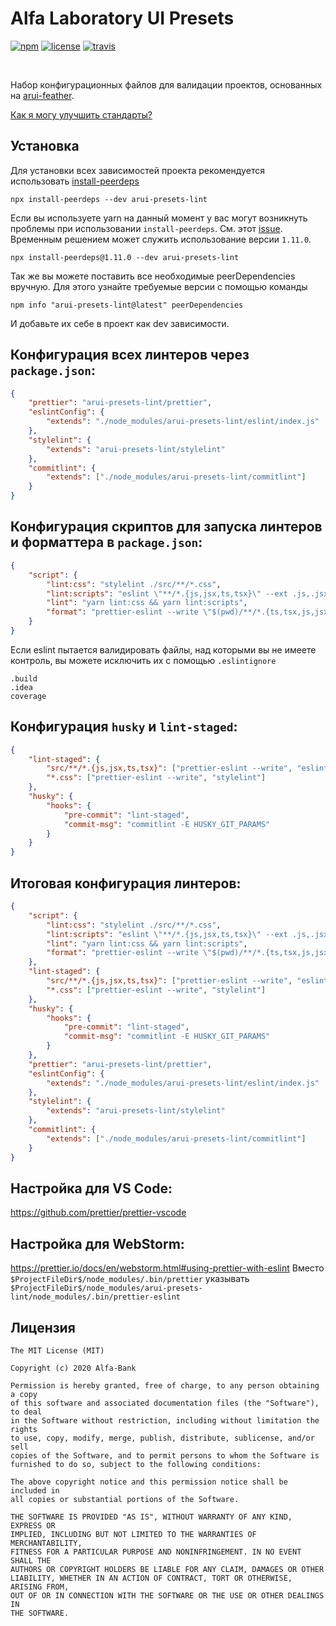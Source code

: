 # Alfa Laboratory UI Presets

[![npm][npm-img]][npm]
[![license][license-img]][license]
[![travis][travis-img]][travis]

[license]: https://opensource.org/licenses/MIT
[license-img]: https://img.shields.io/badge/License-MIT-brightgreen.svg
[npm-img]: https://img.shields.io/npm/v/arui-presets-lint.svg
[npm]: https://www.npmjs.org/package/arui-presets-lint
[travis]: https://travis-ci.org/alfa-laboratory/arui-presets-lint?branch=master
[travis-img]: https://img.shields.io/travis/alfa-laboratory/arui-presets-lint/master.svg?label=unix

<br />

Набор конфигурационных файлов для валидации проектов, основанных на [arui-feather](https://github.com/alfa-laboratory/arui-feather).

[Как я могу улучшить стандарты?](./.github/CONTRIBUTING.md)

## Установка

Для установки всех зависимостей проекта рекомендуется использовать [install-peerdeps](https://github.com/nathanhleung/install-peerdeps)

```
npx install-peerdeps --dev arui-presets-lint
```

Если вы используете yarn на данный момент у вас могут возникнуть проблемы при использовании `install-peerdeps`.
См. этот [issue](https://github.com/nathanhleung/install-peerdeps/issues/70). Временным решением может служить использование
версии `1.11.0`.

```
npx install-peerdeps@1.11.0 --dev arui-presets-lint
```

Так же вы можете поставить все необходимые peerDependencies вручную. Для этого узнайте требуемые версии
с помощью команды

```
npm info "arui-presets-lint@latest" peerDependencies
```

И добавьте их себе в проект как dev зависимости.

## Конфигурация всех линтеров через `package.json`:

```json
{
    "prettier": "arui-presets-lint/prettier",
    "eslintConfig": {
        "extends": "./node_modules/arui-presets-lint/eslint/index.js"
    },
    "stylelint": {
        "extends": "arui-presets-lint/stylelint"
    },
    "commitlint": {
        "extends": ["./node_modules/arui-presets-lint/commitlint"]
    }
}
```

## Конфигурация скриптов для запуска линтеров и форматтера в `package.json`:

```json
{
    "script": {
        "lint:css": "stylelint ./src/**/*.css",
        "lint:scripts": "eslint \"**/*.{js,jsx,ts,tsx}\" --ext .js,.jsx,.ts,.tsx",
        "lint": "yarn lint:css && yarn lint:scripts",
        "format": "prettier-eslint --write \"$(pwd)/**/*.{ts,tsx,js,jsx,css}\""
    }
}
```

Если eslint пытается валидировать файлы, над которыми вы не имеете контроль, вы можете исключить
их с помощью `.eslintignore`

```
.build
.idea
coverage
```

## Конфигурация `husky` и `lint-staged`:

```json
{
    "lint-staged": {
        "src/**/*.{js,jsx,ts,tsx}": ["prettier-eslint --write", "eslint"],
        "*.css": ["prettier-eslint --write", "stylelint"]
    },
    "husky": {
        "hooks": {
            "pre-commit": "lint-staged",
            "commit-msg": "commitlint -E HUSKY_GIT_PARAMS"
        }
    }
}
```

## Итоговая конфигурация линтеров:

```json
{
    "script": {
        "lint:css": "stylelint ./src/**/*.css",
        "lint:scripts": "eslint \"**/*.{js,jsx,ts,tsx}\" --ext .js,.jsx,.ts,.tsx",
        "lint": "yarn lint:css && yarn lint:scripts",
        "format": "prettier-eslint --write \"$(pwd)/**/*.{ts,tsx,js,jsx,css}\""
    },
    "lint-staged": {
        "src/**/*.{js,jsx,ts,tsx}": ["prettier-eslint --write", "eslint"],
        "*.css": ["prettier-eslint --write", "stylelint"]
    },
    "husky": {
        "hooks": {
            "pre-commit": "lint-staged",
            "commit-msg": "commitlint -E HUSKY_GIT_PARAMS"
        }
    },
    "prettier": "arui-presets-lint/prettier",
    "eslintConfig": {
        "extends": "./node_modules/arui-presets-lint/eslint/index.js"
    },
    "stylelint": {
        "extends": "arui-presets-lint/stylelint"
    },
    "commitlint": {
        "extends": ["./node_modules/arui-presets-lint/commitlint"]
    }
}
```

## Настройка для VS Code:

https://github.com/prettier/prettier-vscode

## Настройка для WebStorm:

https://prettier.io/docs/en/webstorm.html#using-prettier-with-eslint
Вместо `$ProjectFileDir$/node_modules/.bin/prettier` указывать `$ProjectFileDir$/node_modules/arui-presets-lint/node_modules/.bin/prettier-eslint`

## Лицензия

```
The MIT License (MIT)

Copyright (c) 2020 Alfa-Bank

Permission is hereby granted, free of charge, to any person obtaining a copy
of this software and associated documentation files (the "Software"), to deal
in the Software without restriction, including without limitation the rights
to use, copy, modify, merge, publish, distribute, sublicense, and/or sell
copies of the Software, and to permit persons to whom the Software is
furnished to do so, subject to the following conditions:

The above copyright notice and this permission notice shall be included in
all copies or substantial portions of the Software.

THE SOFTWARE IS PROVIDED "AS IS", WITHOUT WARRANTY OF ANY KIND, EXPRESS OR
IMPLIED, INCLUDING BUT NOT LIMITED TO THE WARRANTIES OF MERCHANTABILITY,
FITNESS FOR A PARTICULAR PURPOSE AND NONINFRINGEMENT. IN NO EVENT SHALL THE
AUTHORS OR COPYRIGHT HOLDERS BE LIABLE FOR ANY CLAIM, DAMAGES OR OTHER
LIABILITY, WHETHER IN AN ACTION OF CONTRACT, TORT OR OTHERWISE, ARISING FROM,
OUT OF OR IN CONNECTION WITH THE SOFTWARE OR THE USE OR OTHER DEALINGS IN
THE SOFTWARE.
```
